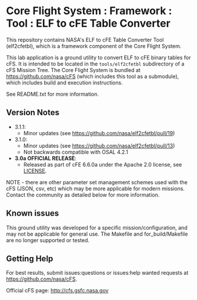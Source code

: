 # Core Flight System : Framework : Tool : ELF to cFE Table Converter

This repository contains NASA's ELF to cFE Table Converter Tool (elf2cfetbl), which is a framework component of the Core Flight System.

This lab application is a ground utility to convert ELF to cFE binary tables for cFS. It is intended to be located in the `tools/elf2cfetbl` subdirectory of a cFS Mission Tree.  The Core Flight System is bundled at https://github.com/nasa/cFS (which includes this tool as a submodule), which includes build and execution instructions.

See README.txt for more information.

## Version Notes

- 3.1.1:
  - Minor updates (see https://github.com/nasa/elf2cfetbl/pull/19)
- 3.1.0:
  - Minor updates (see https://github.com/nasa/elf2cfetbl/pull/13)
  - Not backwards compatible with OSAL 4.2.1
- **3.0a OFFICIAL RELEASE**:
  - Released as part of cFE 6.6.0a under the Apache 2.0 license, see [LICENSE](LICENSE-18128-Apache-2_0.pdf).

NOTE - there are other parameter set management schemes used with the cFS (JSON, csv, etc) which may be more applicable for modern missions.  Contact the community as detailed below for more information.

## Known issues

This ground utility was developed for a specific mission/configuration, and may not be applicable for general use.  The Makefile and for_build/Makefile are no longer supported or tested.

## Getting Help

For best results, submit issues:questions or issues:help wanted requests at https://github.com/nasa/cFS.

Official cFS page: http://cfs.gsfc.nasa.gov

